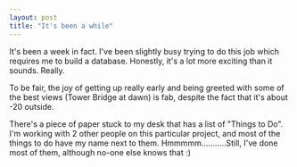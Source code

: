 ```yaml
---
layout: post
title: "It's been a while"
---
```

It's been a week in fact. I've been slightly busy trying to do this job which
requires me to build a database. Honestly, it's a lot more exciting than it
sounds. Really.

To be fair, the joy of getting up really early and being greeted with some of
the best views (Tower Bridge at dawn) is fab, despite the fact that it's about
-20 outside.

There's a piece of paper stuck to my desk that has a list of "Things to Do".
I'm working with 2 other people on this particular project, and most of the
things to do have my name next to them. Hmmmmm...........Still, I've done most
of them, although no-one else knows that :)

